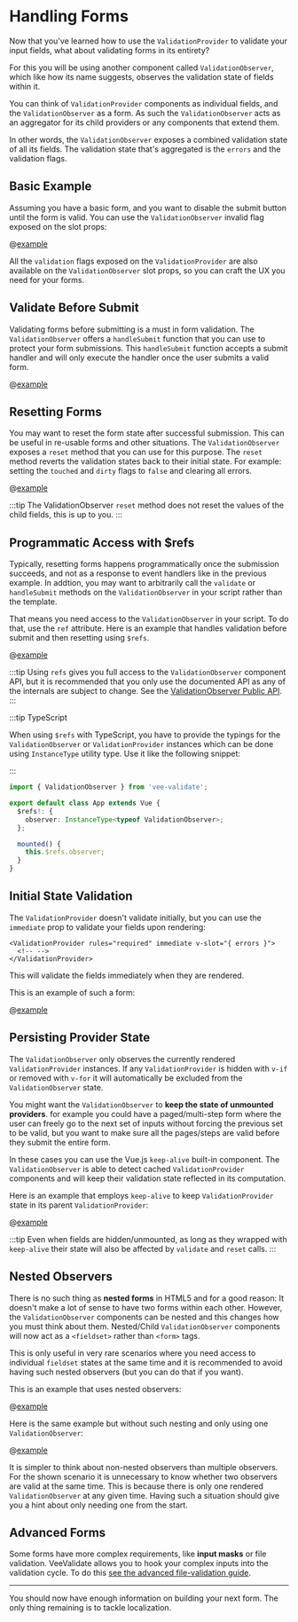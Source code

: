 # Handling Forms

Now that you've learned how to use the `ValidationProvider` to validate your input fields, what about validating forms in its entirety?

For this you will be using another component called `ValidationObserver`, which like how its name suggests, observes the validation state of fields within it.

You can think of `ValidationProvider` components as individual fields, and the `ValidationObserver` as a form. As such the `ValidationObserver` acts as an aggregator for its child providers or any components that extend them.

In other words, the `ValidationObserver` exposes a combined validation state of all its fields. The validation state that's aggregated is the `errors` and the validation flags.

## Basic Example

Assuming you have a basic form, and you want to disable the submit button until the form is valid. You can use the `ValidationObserver` invalid flag exposed on the slot props:

@[example](basic-form)

All the `validation` flags exposed on the `ValidationProvider` are also available on the `ValidationObserver` slot props, so you can craft the UX you need for your forms.

## Validate Before Submit

Validating forms before submitting is a must in form validation.
The `ValidationObserver` offers a `handleSubmit` function that you can use to protect your form submissions. This `handleSubmit` function accepts a submit handler and will only execute the handler once the user submits a valid form.

@[example](validate-before-submit)

## Resetting Forms

You may want to reset the form state after successful submission. This can be useful in re-usable forms and other situations. The `ValidationObserver` exposes a `reset` method that you can use for this purpose. The `reset` method reverts the validation states back to their initial state.
For example: setting the `touched` and `dirty` flags to `false` and clearing all errors.

@[example](form-reset)

:::tip
The ValidationObserver `reset` method does not reset the values of the child fields, this is up to you.
:::

## Programmatic Access with \$refs

Typically, resetting forms happens programmatically once the submission succeeds, and not as a response to event handlers like in the previous example. In addtion, you may want to arbitrarily call the `validate` or `handleSubmit` methods on the `ValidationObserver` in your script rather than the template.

That means you need access to the `ValidationObserver` in your script. To do that, use the `ref` attribute. 
Here is an example that handles validation before submit and then resetting using `$refs`.

@[example](form-refs)

:::tip
Using `refs` gives you full access to the `ValidationObserver` component API, but it is recommended that you only use the documented API as any of the internals are subject to change.
See the [ValidationObserver Public API](../api/validation-observer.md).
:::

:::tip TypeScript

When using `$refs` with TypeScript, you have to provide the typings for the `ValidationObserver` or `ValidationProvider` instances which can be done using `InstanceType` utility type. Use it like the following snippet:

:::

```ts
import { ValidationObserver } from 'vee-validate';

export default class App extends Vue {
  $refs!: {
    observer: InstanceType<typeof ValidationObserver>;
  };

  mounted() {
    this.$refs.observer;
  }
}
```


## Initial State Validation

The `ValidationProvider` doesn't validate initially, but you can use the `immediate` prop to validate your fields upon rendering:

```vue{3}
<ValidationProvider rules="required" immediate v-slot="{ errors }">
  <!-- -->
</ValidationProvider>
```

This will validate the fields immediately when they are rendered.

This is an example of such a form:

@[example](immediate-form)

## Persisting Provider State

The `ValidationObserver` only observes the currently rendered `ValidationProvider` instances. If any `ValidationProvider` is hidden with `v-if` or removed with `v-for` it will automatically be excluded from the `ValidationObserver` state.

You might want the `ValidationObserver` to **keep the state of unmounted providers**. for example you could have a paged/multi-step form where the user can freely go to the next set of inputs without forcing the previous set to be valid, but you want to make sure all the pages/steps are valid before they submit the entire form.

In these cases you can use the Vue.js `keep-alive` built-in component. The `ValidationObserver` is able to detect cached `ValidationProvider` components and will keep their validation state reflected in its computation.

Here is an example that employs `keep-alive` to keep `ValidationProvider` state in its parent `ValidationProvider`:

@[example](persist-provider)

:::tip
Even when fields are hidden/unmounted, as long as they wrapped with `keep-alive` their state will also be affected by `validate` and `reset` calls.
:::

## Nested Observers

There is no such thing as **nested forms** in HTML5 and for a good reason: It doesn't make a lot of sense to have two forms within each other. However, the `ValidationObserver` components can be nested and this changes how you must think about them.
Nested/Child `ValidationObserver` components will now act as a `<fieldset>` rather than `<form>` tags.

This is only useful in very rare scenarios where you need access to individual `fieldset` states at the same time and it is recommended to avoid having such nested observers (but you can do that if you want).

This is an example that uses nested observers:

@[example](nested-observers)

Here is the same example but without such nesting and only using one `ValidationObserver`:

@[example](no-nested-observers)

It is simpler to think about non-nested observers than multiple observers. For the shown scenario it is unnecessary to know whether two observers are valid at the same time. This is because there is only one rendered `ValidationObserver` at any given time. Having such a situation should give you a hint about only needing one from the start.

## Advanced Forms

Some forms have more complex requirements, like **input masks** or file validation. VeeValidate allows you to hook your complex inputs into the validation cycle. 
To do this [see the advanced file-validation guide](../advanced/file-validation.md).

---

You should now have enough information on building your next form. The only thing remaining is to tackle localization.

